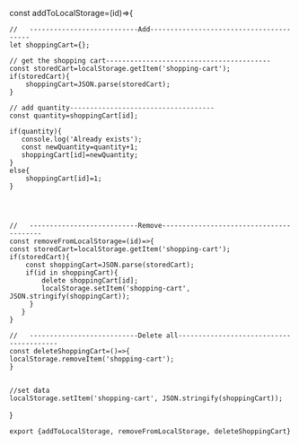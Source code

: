 const addToLocalStorage=(id)=>{

    //   ---------------------------Add----------------------------------------
    let shoppingCart={};

    // get the shopping cart-----------------------------------------
    const storedCart=localStorage.getItem('shopping-cart');
    if(storedCart){
        shoppingCart=JSON.parse(storedCart);
    }

    // add quantity------------------------------------
    const quantity=shoppingCart[id];
    
    if(quantity){
       console.log('Already exists');
       const newQuantity=quantity+1;
       shoppingCart[id]=newQuantity;
    }
    else{
        shoppingCart[id]=1;
    }




    //   ---------------------------Remove----------------------------------------
    const removeFromLocalStorage=(id)=>{
    const storedCart=localStorage.getItem('shopping-cart');
    if(storedCart){
        const shoppingCart=JSON.parse(storedCart);
        if(id in shoppingCart){
            delete shoppingCart[id];
            localStorage.setItem('shopping-cart', JSON.stringify(shoppingCart));
         }
       }
    }

    //   ---------------------------Delete all----------------------------------------
    const deleteShoppingCart=()=>{
    localStorage.removeItem('shopping-cart');
    }
    

    //set data
    localStorage.setItem('shopping-cart', JSON.stringify(shoppingCart));

    
}


    export {addToLocalStorage, removeFromLocalStorage, deleteShoppingCart}

